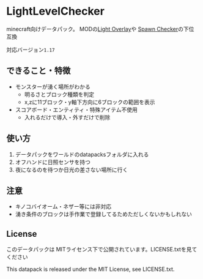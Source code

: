 # LightLevelChecker

minecraft向けデータパック。
MODの[Light Overlay](https://www.curseforge.com/minecraft/mc-mods/light-overlay)や
[Spawn Checker](https://www.dropbox.com/sh/mlfsx6b3z5ek8wv/Oyz8_2pnnq/SpawnChecker)の下位互換

対応バージョン`1.17`

## できること・特徴

- モンスターが湧く場所がわかる
  - 明るさとブロック種類を判定
  - x,zに11ブロック・y軸下方向に6ブロックの範囲を表示
- スコアボード・エンティティ・特殊アイテム不使用
  - 入れるだけで導入・外すだけで削除

## 使い方

1. データパックをワールドのdatapacksフォルダに入れる
2. オフハンドに日照センサを持つ
3. 夜になるのを待つか日光の差さない場所に行く

## 注意

- キノコバイオーム・ネザー等には非対応
- 湧き条件のブロックは手作業で登録してるためただしくないかもしれない

## License

このデータパックは MITライセンス下で公開されています。LICENSE.txtを見てください

This datapack is released under the MIT License, see LICENSE.txt.
